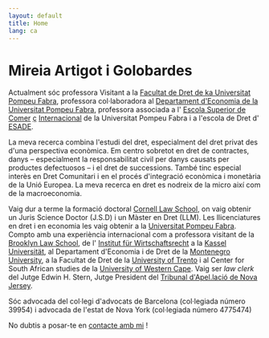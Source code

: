 ```yaml
---
layout: default
title: Home
lang: ca
---
```


# Mireia Artigot i Golobardes

Actualment sóc professora Visitant a la [Facultat de Dret de ka Universitat Pompeu Fabra](http://www.upf.edu/dret), professora col·laboradora al [Departament d&#39;Economia de la Universitat Pompeu Fabra](http://www.econ.upf.edu/en/), professora associada a l&#39; [Escola Superior de Comer](http://www.esci.upf.edu/en) [ç](http://www.esci.upf.edu/en) [Internacional](http://www.esci.upf.edu/en) de la  Universitat Pompeu Fabra i a l&#39;escola de Dret d&#39; [ESADE](http://www.esade.edu/grados/eng/ged).

La meva recerca combina l&#39;estudi del dret, especialment del dret privat des d&#39;una perspectiva econòmica. Em centro sobretot en dret de contractes, danys – especialment la responsabilitat civil per danys causats per productes defectuosos – i el dret de successions. També tinc especial interès en Dret Comunitari i en el procés d&#39;integració econòmica i monetària de la Unió Europea. La meva recerca en dret es nodreix de la micro així com de la macroeconomia.

Vaig dur a terme la formació doctoral [Cornell Law School](http://www.lawschool.cornell.edu/), on vaig obtenir un Juris Science Doctor (J.S.D) i un Màster en Dret (LLM). Les llicenciatures en dret i en economia  les vaig obtenir a la [Universitat Pompeu Fabra](https://www.upf.edu/en/). Compto amb una experiència internacional com a professora visitant de la [Brooklyn Law School](https://www.brooklaw.edu/), de l&#39; [Institut für Wirtschaftsrecht](https://www.uni-kassel.de/fb07/en/institutes/iwr/home.html) a la [Kassel Universität](http://www.uni-kassel.de/uni/), al Departament d&#39;Economia i de Dret de la [Montenegro University](http://www.ekonomija.ac.me/), a la Facultat de Dret de la [University of Trento](http://www.unitn.it/en) i al Center for South African studies de la [University of Western Cape](https://www.uwc.ac.za/Pages/default.aspx). Vaig ser _law clerk_ del Jutge Edwin H. Stern, Jutge President del [Tribunal d&#39;Apel.lació de Nova Jersey](http://www.judiciary.state.nj.us/).

Sóc advocada del col·legi d&#39;advocats de Barcelona (col·legiada número 39954) i advocada de l&#39;estat de Nova York (col·legiada número 4775474)

No dubtis a posar-te en [contacte amb mi](mailto:mireia.artigot@upf.edu) !
